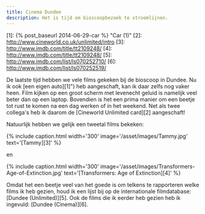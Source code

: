 ```yaml
---
title: Cinema Dundee
description: Het is tijd om bioscoopbezoek te stroomlijnen.
---
```

[1]: {% post_baseurl 2014-06-29-car %} "Car (1)"
[2]: http://www.cineworld.co.uk/unlimited/intro
[3]: http://www.imdb.com/title/tt2109248/
[4]: http://www.imdb.com/title/tt2109248/
[5]: http://www.imdb.com/list/ls070252710/
[6]: http://www.imdb.com/list/ls070252519/

De laatste tijd hebben we vele films gekeken bij de bioscoop in Dundee. Nu ik ook [een eigen auto][1]") heb aangeschaft, kan ik daar zelfs nog vaker heen. Film kijken op een groot scherm met levenecht geluid is namelijk veel beter dan op een laptop. Bovendien is het een prima manier om een beetje tot rust te komen na een dag werken of in het weekend. Net als twee collega's heb ik daarom de [Cineworld Unlimited card][2] aangeschaft!

Natuurlijk hebben we gelijk een tweetal films bekeken:

{% include caption.html
    width='300'
    image='/asset/images/Tammy.jpg' 
    text='[Tammy][3]'
%}

en

{% include caption.html
    width='300'
    image='/asset/images/Transformers-Age-of-Extinction.jpg' 
    text='[Transformers: Age of Extinction][4]'
%}

Omdat het een beetje veel van het goede is om telkens te rapporteren welke films ik heb gezien, houd ik een lijst bij op de internationale  filmdatabase: [Dundee (Unlimited)][5]. Ook de films die ik eerder heb gezien heb ik ingevuld: [Dundee (Cinema)][6].